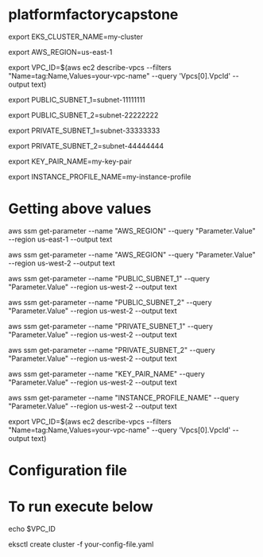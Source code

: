 # platformfactorycapstone
export EKS_CLUSTER_NAME=my-cluster

export AWS_REGION=us-east-1

export VPC_ID=$(aws ec2 describe-vpcs --filters "Name=tag:Name,Values=your-vpc-name" --query 'Vpcs[0].VpcId' --output text)


export PUBLIC_SUBNET_1=subnet-11111111

export PUBLIC_SUBNET_2=subnet-22222222

export PRIVATE_SUBNET_1=subnet-33333333

export PRIVATE_SUBNET_2=subnet-44444444

export KEY_PAIR_NAME=my-key-pair

export INSTANCE_PROFILE_NAME=my-instance-profile

# Getting above values
aws ssm get-parameter --name "AWS_REGION" --query "Parameter.Value" --region us-east-1 --output text

aws ssm get-parameter --name "AWS_REGION" --query "Parameter.Value" --region us-west-2 --output text

aws ssm get-parameter --name "PUBLIC_SUBNET_1" --query "Parameter.Value" --region us-west-2 --output text

aws ssm get-parameter --name "PUBLIC_SUBNET_2" --query "Parameter.Value" --region us-west-2 --output text

aws ssm get-parameter --name "PRIVATE_SUBNET_1" --query "Parameter.Value" --region us-west-2 --output text

aws ssm get-parameter --name "PRIVATE_SUBNET_2" --query "Parameter.Value" --region us-west-2 --output text

aws ssm get-parameter --name "KEY_PAIR_NAME" --query "Parameter.Value" --region us-west-2 --output text

aws ssm get-parameter --name "INSTANCE_PROFILE_NAME" --query "Parameter.Value" --region us-west-2 --output text

export VPC_ID=$(aws ec2 describe-vpcs --filters "Name=tag:Name,Values=your-vpc-name" --query 'Vpcs[0].VpcId' --output text)


# Configuration file 



# To run execute below

echo $VPC_ID

eksctl create cluster -f your-config-file.yaml



